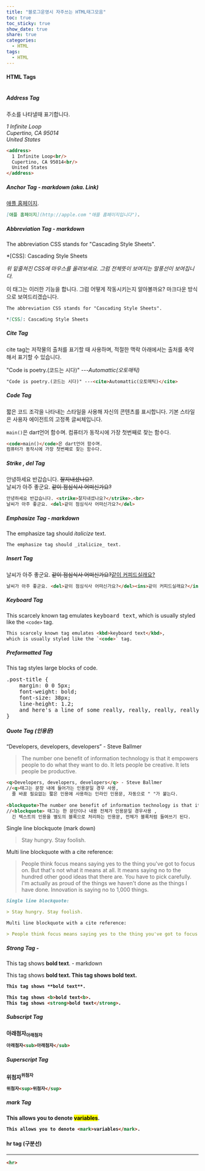 ```yaml
---
title: "블로그운영시 자주쓰는 HTML태그모음"
toc: true
toc_sticky: true
show_date: true
share: true
categories:
  - HTML
tags:
  - HTML
---
```


#### HTML Tags

```html
```

##### Address Tag

주소를 나타낼때 표기합니다.

<address>
  1 Infinite Loop<br/> Cupertino, CA 95014<br/> United States
</address>

```html
<address>
  1 Infinite Loop<br/> 
  Cupertino, CA 95014<br/> 
  United States
</address>
```


##### Anchor Tag - markdown (aka. Link)

[애플 홈페이지](http://apple.com "애플 홈페이지입니다").

```md
[애플 홈페이지](http://apple.com "애플 홈페이지입니다").
```


##### Abbreviation Tag - markdown

The abbreviation CSS stands for "Cascading Style Sheets".

*[CSS]: Cascading Style Sheets

_위 밑줄쳐진 CSS에 마우스를 올려보세요. 그럼 전체뜻이 보여지는 말풍선이 보여집니다._

이 태그는 이러한 기능을 합니다. 그럼 어떻게 작동시키는지 알아볼까요? 마크다운 방식으로 보여드리겠습니다.


```md
The abbreviation CSS stands for "Cascading Style Sheets".

*[CSS]: Cascading Style Sheets
```

##### Cite Tag

cite tag는 저작물의 출처를 표기할 때 사용하며, 적절한 맥락 아래에서는 출처를 축약해서 표기할 수 있습니다.

"Code is poetry.(코드는 시다)" ---<cite>Automattic(오토매틱)</cite>

```html
"Code is poetry.(코드는 시다)" ---<cite>Automattic(오토매틱)</cite>
```



##### Code Tag

짧은 코드 조각을 나타내는 스타일을 사용해 자신의 콘텐츠를 표시합니다. 기본 스타일은 사용자 에이전트의 고정폭 글씨체입니다.

<code>main()</code>은 dart언어 함수며. 컴퓨터가 동작시에 가장 첫번째로 찾는 함수다.

```html
<code>main()</code>은 dart언어 함수며. 
컴퓨터가 동작시에 가장 첫번째로 찾는 함수다.
```


##### Strike , del Tag

안녕하세요 반갑습니다. <strike>잘지내셨나요?</strike>.<br>
날씨가 아주 좋군요. <del>같이 점심식사 어떠신가요?</del>

```html
안녕하세요 반갑습니다. <strike>잘지내셨나요?</strike>.<br>
날씨가 아주 좋군요. <del>같이 점심식사 어떠신가요?</del>
```

##### Emphasize Tag - markdown

The emphasize tag should _italicize_ text.

```md
The emphasize tag should _italicize_ text.
```

##### Insert Tag


날씨가 아주 좋군요. <del>같이 점심식사 어떠신가요?</del><ins>같이 커피드실래요?</ins>

```html
날씨가 아주 좋군요. <del>같이 점심식사 어떠신가요?</del><ins>같이 커피드실래요?</ins>
```
##### Keyboard Tag

This scarcely known tag emulates <kbd>keyboard text</kbd>,
which is usually styled like the `<code>` tag.

```html
This scarcely known tag emulates <kbd>keyboard text</kbd>,
which is usually styled like the `<code>` tag.
```

##### Preformatted Tag

This tag styles large blocks of code.

<pre>
.post-title {
	margin: 0 0 5px;
	font-weight: bold;
	font-size: 38px;
	line-height: 1.2;
	and here's a line of some really, really, really, really long text, just to see how the PRE tag handles it and to find out how it overflows;
}
</pre>

##### Quote Tag (인용문)

<q>Developers, developers, developers</q> - Steve Ballmer
<blockquote>The number one benefit of information technology is that it empowers people to do what they want to do. It lets people be creative. It lets people be productive.</blockquote>

```html
<q>Developers, developers, developers</q> - Steve Ballmer
//<q>태그는 문장 내에 들어가는 인용문일 경우 사용,
  줄 바꿈 필요없는 짧은 인용에 사용하는 인라인 인용문, 자동으로 " "가 붙는다.
  
<blockquote>The number one benefit of information technology is that it empowers people to do what they want to do. It lets people be creative. It lets people be productive.</blockquote>
//<blockquote> 태그는 한 문단이나 내용 전체가 인용문일 경우사용 ,
  긴 텍스트의 인용을 별도의 블록으로 처리하는 인용문, 전체가 블록처럼 들여쓰기 된다.
```


Single line blockquote (mark down) 

> Stay hungry. Stay foolish.

Multi line blockquote with a cite reference:

> People think focus means saying yes to the thing you've got to focus on. But that's not what it means at all. It means saying no to the hundred other good ideas that there are. You have to pick carefully. I'm actually as proud of the things we haven't done as the things I have done. Innovation is saying no to 1,000 things.

```md
Single line blockquote:

> Stay hungry. Stay foolish.

Multi line blockquote with a cite reference:

> People think focus means saying yes to the thing you've got to focus on. But that's not what it means at all. It means saying no to the hundred other good ideas that there are. You have to pick carefully. I'm actually as proud of the things we haven't done as the things I have done. Innovation is saying no to 1,000 things. // markdown 
```

##### Strong Tag -

This tag shows **bold text**. - markdown

This tag shows <b>bold text<b>.
This tag shows <strong>bold text</strong>.


```md
This tag shows **bold text**.
```
```html
This tag shows <b>bold text<b>.
This tag shows <strong>bold text</strong>.
```

##### Subscript Tag

아래첨자<sub>아래첨자</sub>

```html
아래첨자<sub>아래첨자</sub>
```

##### Superscript Tag

위첨자<sup>위첨자</sup>
```html
위첨자<sup>위첨자</sup>
```
##### mark Tag

This allows you to denote <mark>variables</mark>.
```html
This allows you to denote <mark>variables</mark>.
```
#### hr tag (구분선)

<hr>

```html
<hr>
```